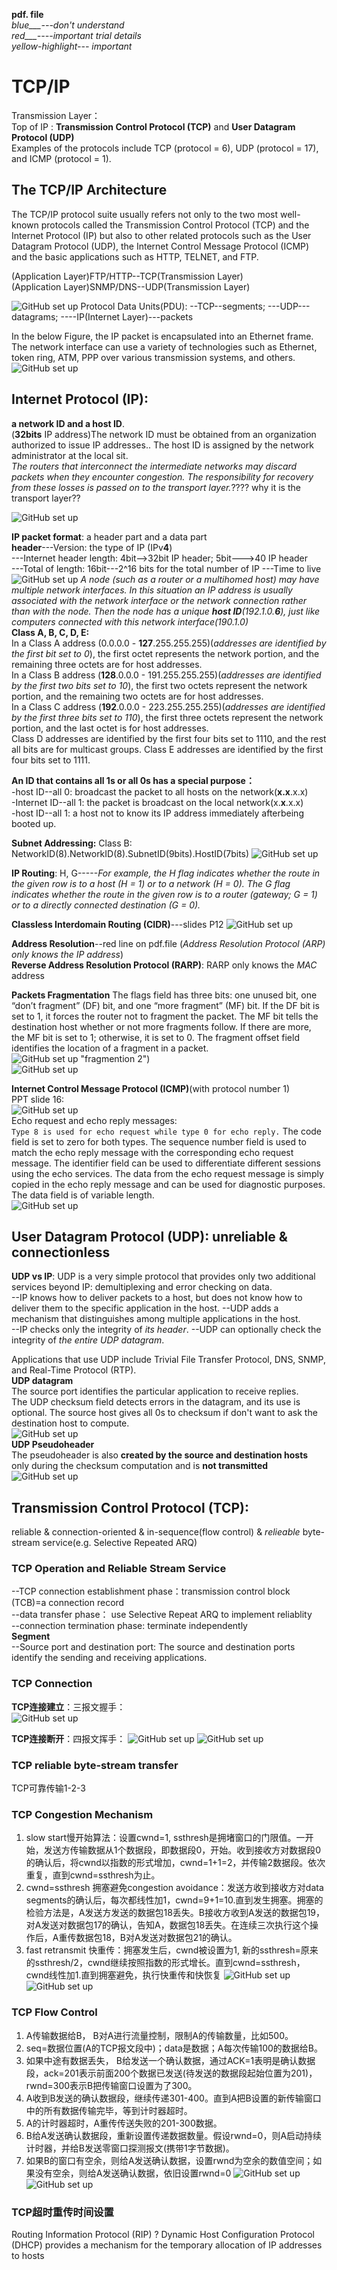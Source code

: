 **pdf. file**  
*blue___---don't understand*  
*red___----important trial details*  
*yellow-highlight--- important*  
# TCP/IP
Transmission Layer：  
Top of IP : **Transmission Control Protocol (TCP)** and **User Datagram Protocol (UDP)**  
Examples of the protocols include TCP (protocol = 6), UDP (protocol = 17), and ICMP (protocol = 1).
## The TCP/IP Architecture
The TCP/IP protocol suite usually refers not only to the two most well-known protocols
called the Transmission Control Protocol (TCP) and the Internet Protocol (IP) but also
to other related protocols such as the User Datagram Protocol (UDP), the Internet
Control Message Protocol (ICMP) and the basic applications such as HTTP, TELNET,
and FTP.   

(Application Layer)FTP/HTTP--TCP(Transmission Layer)  
(Application Layer)SNMP/DNS--UDP(Transmission Layer)  

![GitHub set up](https://github.com/Chin-Sun/Telecommunicataion-Network/blob/main/img/Chapter8/TCP%20suite.JPG  "TCO/IP protocol suite")
Protocol Data Units(PDU): --TCP--segments; ---UDP---datagrams; ----IP(Internet Layer)---packets  

In the below Figure, the IP packet is encapsulated into an Ethernet frame.  The network interface can use a variety of technologies such as Ethernet, token ring, ATM, PPP over various transmission systems, and others.  
![GitHub set up](https://github.com/Chin-Sun/Telecommunicataion-Network/blob/main/img/Chapter8/Application_Transmission.JPG  "Encapsulation of PDUs in TCP/IP")  

## Internet Protocol (IP):   
**a network ID and a host ID**.    
(**32bits** IP address)The network ID must be obtained from an organization authorized to issue IP addresses.. The host ID is assigned by the network administrator at the local sit.          
*The routers that interconnect the intermediate networks may discard packets when they encounter congestion. The responsibility for recovery from these losses is passed on to the transport layer.*???? why it is the transport layer??  

![GitHub set up](https://github.com/Chin-Sun/Telecommunicataion-Network/blob/main/img/Chapter8/routers.JPG  "How to connect with each other")  

**IP packet format**: a header part and a data part  
**header**---Version: the type of IP (IPv**4**)  
          ---Internet header length: 4bit-->32bit IP header; 5bit--->40 IP header  
          ---Total of length: 16bit---2^16 bits for the total number of IP
          ---Time to live
![GitHub set up](https://github.com/Chin-Sun/Telecommunicataion-Network/blob/main/img/Chapter8/IP.JPG  "IPv4")
*A node (such as a router or a multihomed host) may have multiple network interfaces. In this situation an IP address is
usually associated with the network interface or the network connection rather than with the node. Then the node has a unique **host ID**(192.1.0.**6**), just like computers connected with this network interface(190.1.0)*       
**Class A, B, C, D, E:**   
In a Class A address (0.0.0.0 - **127**.255.255.255)(*addresses are identified by the first bit set to 0*), the first octet represents the network portion, and the remaining three octets are for host addresses.   
In a Class B address (**128**.0.0.0 - 191.255.255.255)(*addresses are identified by the first two bits set to 10*), the first two octets represent the network portion, and the remaining two octets are for host addresses.   
In a Class C address (**192**.0.0.0 - 223.255.255.255)(*addresses are identified by the first three bits set to 110*), the first three octets represent the network portion, and the last octet is for host addresses.   
Class D addresses are identified by the first four bits set to 1110, and the rest all bits are for multicast groups.  Class E addresses are identified by the first four bits set to 1111.   

**An ID that contains all 1s or all 0s has a special purpose：**    
-host ID--all 0: broadcast the packet to all hosts on the network(**x.x**.x.x)   
-Internet ID--all 1: the packet is broadcast on the local network(x.**x**.x.x)     
-host ID--all 1: a host not to know its IP address immediately afterbeing booted up.  
 
**Subnet Addressing:** Class B:  NetworkID(8).NetworkID(8).SubnetID(9bits).HostID(7bits) 
![GitHub set up](https://github.com/Chin-Sun/Telecommunicataion-Network/blob/main/img/Chapter8/subnet.JPG  "SubnetID")  

**IP Routing**: H, G-----*For example, the H flag indicates whether the
route in the given row is to a host (H = 1) or to a network (H = 0). The G flag indicates
whether the route in the given row is to a router (gateway; G = 1) or to a directly
connected destination (G = 0).*   

**Classless Interdomain Routing (CIDR)**---slides P12
![GitHub set up](https://github.com/Chin-Sun/Telecommunicataion-Network/blob/main/img/Chapter8/P12.JPG  "CIDR")  

**Address Resolution**--red line on pdf.file  (*Address Resolution Protocol (ARP) only knows the IP address*)  
**Reverse Address Resolution Protocol (RARP)**: RARP only knows the *MAC* address  

**Packets Fragmentation** The flags field has three bits: one unused bit, one “don’t fragment” (DF) bit, and one “more fragment” (MF) bit. If the DF bit is set to 1, it forces the router not to fragment the packet. The MF bit tells the destination host whether or not more fragments follow. If there are more, the MF bit is set to 1; otherwise, it is set to 0. The fragment offset field identifies the location of a fragment in a packet.  
![GitHub set up](https://github.com/Chin-Sun/Telecommunicataion-Network/blob/main/img/Chapter8/packets%20fragmention%202.JPG)  "fragmention 2")   
![GitHub set up](https://github.com/Chin-Sun/Telecommunicataion-Network/blob/main/img/Chapter8/packets%20fragmention.JPG  "fragmention")   

**Internet Control Message Protocol (ICMP)**(with protocol number 1)  
PPT slide 16:  
![GitHub set up](https://github.com/Chin-Sun/Telecommunicataion-Network/blob/main/img/Chapter8/ICMP.JPG  "ICMP")  
Echo request and echo reply messages:  
```Type 8 is used for echo request while type 0 for echo reply.``` The code field is set to zero for both types. The sequence number field is used to match the echo reply message with the corresponding echo request message. The identifier field can be used to differentiate different sessions using the echo services. The data from the echo request message is simply copied in the echo reply message and can be used for diagnostic
purposes. The data field is of variable length.    
![GitHub set up](https://github.com/Chin-Sun/Telecommunicataion-Network/blob/main/img/Chapter8/echo.JPG  "echo")    

## User Datagram Protocol (UDP): unreliable & connectionless
**UDP vs IP**: UDP is a very simple protocol that provides only two additional services beyond IP: demultiplexing and error checking on data.     
--IP knows how to deliver packets to a host, but does not know how to deliver them to the specific application in the host. 
--UDP adds a mechanism that distinguishes among multiple applications in the host.   
--IP checks only the integrity of *its header*. 
--UDP can optionally check the integrity of *the entire UDP datagram*.    

Applications that use UDP include Trivial File Transfer Protocol, DNS, SNMP, and Real-Time Protocol (RTP).  
**UDP datagram**  
The source port identifies the particular application to receive replies.  
The UDP checksum field detects errors in the datagram, and its use is optional. The source host  gives all 0s to checksum if don't want to ask the destination host to compute.  
![GitHub set up](https://github.com/Chin-Sun/Telecommunicataion-Network/blob/main/img/Chapter8/UDP.JPG  "UDP datagram")    
**UDP Pseudoheader**  
The pseudoheader is also **created by the source and destination hosts** only during the checksum computation and is **not transmitted**
![GitHub set up](https://github.com/Chin-Sun/Telecommunicataion-Network/blob/main/img/Chapter8/UDPheader.JPG  "UDP Pseudoheader")  

## Transmission Control Protocol (TCP): 
reliable & connection-oriented & in-sequence(flow control) & *relieable* byte-stream service(e.g. Selective Repeated ARQ)  
### TCP Operation and Reliable Stream Service
--TCP connection establishment phase：transmission control block (TCB)=a connection record     
--data transfer phase： use Selective Repeat ARQ to implement reliablity  
--connection termination phase: terminate independently  
**Segment**  
--Source port and destination port: The source and destination ports identify the sending and receiving applications.  


### TCP Connection
**TCP连接建立**：三报文握手：  
![GitHub set up](https://github.com/Chin-Sun/Telecommunicataion-Network/blob/main/img/Chapter8/TCP_connection_built  "Connection") 

**TCP连接断开**：四报文挥手：
![GitHub set up](https://github.com/Chin-Sun/Telecommunicataion-Network/blob/main/img/Chapter8/TCP_断开连接  "Connection") 
![GitHub set up](https://github.com/Chin-Sun/Telecommunicataion-Network/blob/main/img/Chapter8/TCP_断开连接2  "Connection") 
### TCP reliable byte-stream transfer
TCP可靠传输1-2-3

### TCP Congestion Mechanism
1. slow start慢开始算法：设置cwnd=1, ssthresh是拥堵窗口的门限值。一开始，发送方传输数据从1个数据段，即数据段0，开始。收到接收方对数据段0的确认后，将cwnd以指数的形式增加，cwnd=1+1=2，并传输2数据段。依次重复，直到cwnd=ssthresh为止。
2. cwnd=ssthresh 拥塞避免congestion avoidance：发送方收到接收方对data segments的确认后，每次都线性加1，cwnd=9+1=10.直到发生拥塞。拥塞的检验方法是，A发送方发送的数据包18丢失。B接收方收到A发送的数据包19，对A发送对数据包17的确认，告知A，数据包18丢失。在连续三次执行这个操作后，A重传数据包18，B对A发送对数据包21的确认。
3. fast retransmit 快重传：拥塞发生后，cwnd被设置为1, 新的ssthresh=原来的ssthresh/2，cwnd继续按照指数的形式增长。直到cwnd=ssthresh，cwnd线性加1.直到拥塞避免，执行快重传和快恢复
![GitHub set up](https://github.com/Chin-Sun/Telecommunicataion-Network/blob/main/img/Chapter8/congestion_4.JPG  "congestion avoidance")  
![GitHub set up](https://github.com/Chin-Sun/Telecommunicataion-Network/blob/main/img/Chapter8/congestion_5.JPG  "fast retransmit") 

### TCP Flow Control
1. A传输数据给B， B对A进行流量控制，限制A的传输数量，比如500。  
2. seq=数据位置(A的TCP报文段中)；data是数据；A每次传输100的数据给B。  
3. 如果中途有数据丢失， B给发送一个确认数据，通过ACK=1表明是确认数据段，ack=201表示前面200个数据已发送(待发送的数据段起始位置为201)，rwnd=300表示B把传输窗口设置为了300。
4. A收到B发送的确认数据段，继续传递301-400。直到A把B设置的新传输窗口中的所有数据传输完毕，等到计时器超时。
5. A的计时器超时，A重传传送失败的201-300数据。
6. B给A发送确认数据段，重新设置传递数据数量。假设rwnd=0，则A启动持续计时器，并给B发送零窗口探测报文(携带1字节数据)。
7. 如果B的窗口有空余，则给A发送确认数据，设置rwnd为空余的数值空间；如果没有空余，则给A发送确认数据，依旧设置rwnd=0
![GitHub set up](https://github.com/Chin-Sun/Telecommunicataion-Network/blob/main/img/Chapter8/TCP_flow_control1.JPG  "1")  
![GitHub set up](https://github.com/Chin-Sun/Telecommunicataion-Network/blob/main/img/Chapter8/TCP_flow_control2.JPG  "2")  

### TCP超时重传时间设置

Routing Information Protocol (RIP) ?
Dynamic Host Configuration Protocol (DHCP) provides a mechanism for the temporary allocation of IP addresses to hosts


